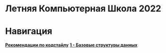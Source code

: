 # Летняя Компьютерная Школа 2022

# Навигация

**[Рекомендации по кодстайлу](https://github.com/haqa-ru/lksh-2022/blob/main/codestyle-notations.md)**
**[1 - Базовые структуры данных](https://github.com/haqa-ru/lksh-2022/blob/main/codestyle-notations.md)**
